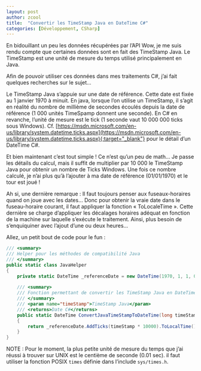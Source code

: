 ```yaml
---
layout: post
author: zcool
title:  "Convertir les TimeStamp Java en DateTime C#"
categories: [Développement, CSharp]
---
```


En bidouillant un peu les données récupérées par l’API Wow, je me suis rendu compte
que certaines données sont en fait des TimeStamp Java. Le TimeStamp est une unité
de mesure du temps utilisé principalement en Java.

Afin de pouvoir utiliser ces données dans mes traitements C#, j’ai fait quelques
recherches sur le sujet…

Le TimeStamp Java s’appuie sur une date de référence. Cette date est fixée
au 1 janvier 1970 à minuit. En java, lorsque l’on utilise un TimeStamp, il s’agit en
réalité du nombre de millième de secondes écoulés depuis la date de référence
(1 000 unités TimeSpamp donnent une seconde). En C# en revanche, l’unité de mesure
est le tick (1 seconde vaut 10 000 000 ticks sous Windows).
Cf. [https://msdn.microsoft.com/en-us/library/system.datetime.ticks.aspx](https://msdn.microsoft.com/en-us/library/system.datetime.ticks.aspx){:target="_blank"} pour le détail d’un DateTime C#.

Et bien maintenant c’est tout simple ! Ce n’est qu’un peu de math… Je passe les
détails du calcul, mais il suffit de multiplier par 10 000 le TimeStamp Java
pour obtenir un nombre de Ticks Windows. Une fois ce nombre calculé, je n’ai
plus qu’à l’ajouter à ma date de référence (01/01/1970) et le tour est joué !

Ah si, une dernière remarque : Il faut toujours penser aux fuseaux-horaires
quand on joue avec les dates… Donc pour obtenir la vraie date dans le fuseau-horaire
courant, il faut appliquer la fonction « ToLocaleTime ». Cette dernière se charge
d’appliquer les décalages horaires adéquat en fonction de la machine sur laquelle
s’exécute le traitement. Ainsi, plus besoin de s’enquiquiner avec l’ajout d’une ou 
deux heures…

Allez, un petit bout de code pour le fun :

```csharp
/// <summary>
/// Helper pour les méthodes de compatibilité Java
/// </summary>
public static class JavaHelper
{
    private static DateTime _referenceDate = new DateTime(1970, 1, 1, 0, 0, 0, DateTimeKind.Unspecified);
 
    /// <summary>
    /// Fonction permettant de convertir les TimeStamp Java en DateTime C#
    /// </summary>
    /// <param name="timeStamp">TimeStamp Java</param>
    /// <returns>Date C#</returns>
    public static DateTime ConvertJavaTimeStampToDateTime(long timeStamp)
    {
        return _referenceDate.AddTicks(timeStamp * 10000).ToLocalTime();
    }
}
```

NOTE : Pour le moment, la plus petite unité de mesure du temps que j’ai réussi à trouver
sur UNIX est le centième de seconde (0.01 sec). il faut utiliser la fonction POSIX `times`
définie dans l’include `sys/times.h`.